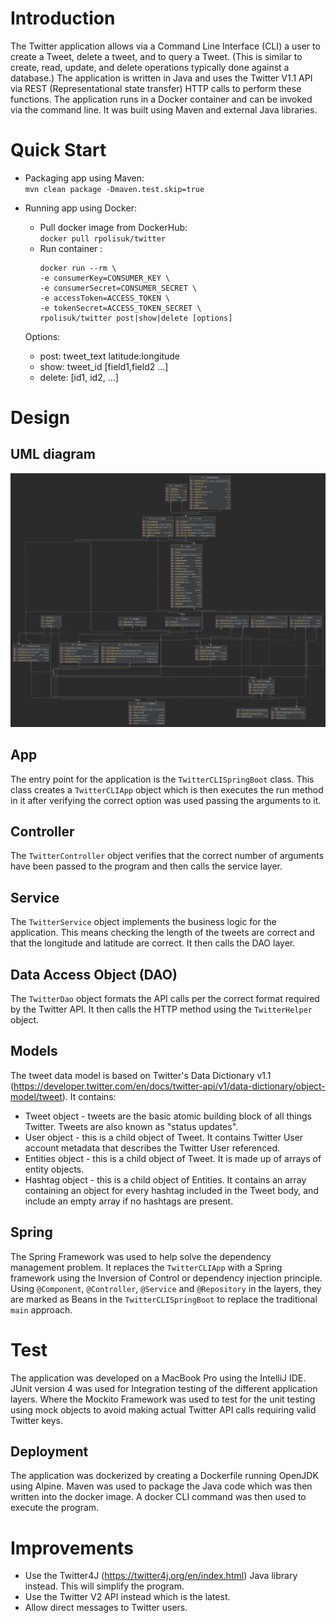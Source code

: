 # Introduction
The Twitter application allows via a Command Line Interface (CLI) a user to create
a Tweet, delete a tweet, and to query a Tweet. (This is similar to create, read,
update, and delete operations typically done against a database.)
The application is written in Java and uses the Twitter V1.1 API via REST
(Representational state transfer) HTTP calls to perform these functions.
The application runs in a Docker container and can be invoked via the command
line. It was built using Maven and external Java libraries.

# Quick Start
- Packaging app using Maven:  
  `mvn clean package -Dmaven.test.skip=true`

- Running app using Docker:
    - Pull docker image from DockerHub:  
      `docker pull rpolisuk/twitter`
    - Run container :
      ```
      docker run --rm \
      -e consumerKey=CONSUMER_KEY \
      -e consumerSecret=CONSUMER_SECRET \
      -e accessToken=ACCESS_TOKEN \
      -e tokenSecret=ACCESS_TOKEN_SECRET \
      rpolisuk/twitter post|show|delete [options]
      ```
  Options:
    - post: tweet_text latitude:longitude
    - show: tweet_id [field1,field2 ...]
    - delete: [id1, id2, ...]

# Design
## UML diagram
![UML diagram](./assets/twitter.png)

## App
The entry point for the application is the ```TwitterCLISpringBoot``` class.
This class creates a ```TwitterCLIApp``` object which is then executes the run
method in it after verifying the correct option was used passing the arguments to it. 

## Controller
The ```TwitterController``` object verifies that the correct number
of arguments have been passed to the program and then calls the service layer.

## Service
The ```TwitterService``` object implements the business logic for the application.
This means checking the length of the tweets are correct and that the longitude
and latitude are correct. It then calls the DAO layer.

## Data Access Object (DAO)
The ```TwitterDao``` object formats the API calls per the correct
format required by the Twitter API. It then calls the HTTP method using
the ```TwitterHelper``` object.

## Models
The tweet data model is based on Twitter's Data Dictionary v1.1
(https://developer.twitter.com/en/docs/twitter-api/v1/data-dictionary/object-model/tweet).
It contains:
* Tweet object - tweets are the basic atomic building block of all things Twitter. Tweets are also known as "status updates". 
* User object - this is a child object of Tweet. It contains Twitter User account metadata that describes the Twitter User referenced.
* Entities object - this is a child object of Tweet. It is made up of arrays of entity objects.
* Hashtag object - this is a child object of Entities. It contains an array containing an object for every hashtag included in the Tweet body, and include an empty array if no hashtags are present.

## Spring
The Spring Framework was used to help solve the dependency management
problem. It replaces the ```TwitterCLIApp``` with a Spring framework using
the Inversion of Control or dependency injection principle.
Using `@Component`, `@Controller`, `@Service` and `@Repository` in the layers, 
they are marked as Beans in the `TwitterCLISpringBoot` to replace 
the traditional `main` approach.

# Test
The application was developed on a MacBook Pro using the IntelliJ IDE. JUnit
version 4 was used for Integration testing of the different application
layers. Where the Mockito Framework was used to test for the unit testing
using mock objects to avoid making actual Twitter API calls requiring
valid Twitter keys.

## Deployment
The application was dockerized by creating a Dockerfile running OpenJDK 
using Alpine. Maven was used to package the Java code which was then written
into the docker image. A docker CLI command was then used to execute the
program.

# Improvements
- Use the Twitter4J (https://twitter4j.org/en/index.html) Java library instead. This will simplify the program.
- Use the Twitter V2 API instead which is the latest.
- Allow direct messages to Twitter users.